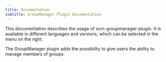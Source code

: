 ```yaml
---
title: Documentation
subtitle: GroupManager Plugin Documentation
---
```

This documentation describes the usage of scm-groupmanager-plugin. It is available in different languages and versions, which can be selected in the menu on the right.

The GroupManager plugin adds the possibility to give users the ability to manage members of groups.
